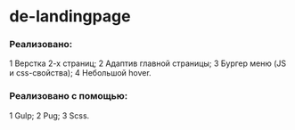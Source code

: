 # de-landingpage
### Реализовано: 
1 Верстка 2-х страниц;
2 Адаптив главной страницы;
3 Бургер меню (JS и css-свойства);
4 Небольшой hover.

### Реализовано с помощью:
1 Gulp;
2 Pug;
3 Scss.

